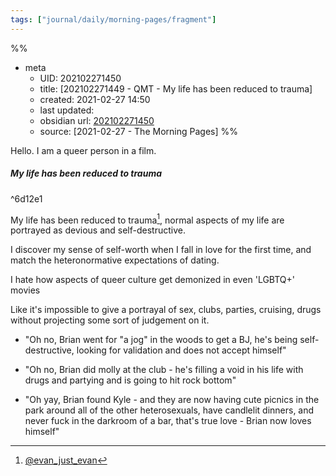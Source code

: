 ```yaml
---
tags: ["journal/daily/morning-pages/fragment"]
---
```

%%
- meta
	- UID: 202102271450
	- title: [202102271449 - QMT - My life has been reduced to trauma]
	- created: 2021-02-27 14:50
	- last updated: 
	- obsidian url:  [202102271450](obsidian-url-tbd)
	- source: [2021-02-27 - The Morning Pages]
%%

Hello. I am a queer person in a film. 

##### My life has been reduced to trauma

^6d12e1

My life has been reduced to trauma[^1365681396728135681], normal aspects of my life are portrayed as devious and self-destructive.
 
 [^1365681396728135681]: [@evan_just_evan](https://twitter.com/evan_just_evan/status/1365681396728135681)
 
I discover my sense of self-worth when I fall in love for the first time, and match the heteronormative expectations of dating.

I hate how aspects of queer culture get demonized in even 'LGBTQ+' movies 

Like it's impossible to give a portrayal of sex, clubs, parties, cruising, drugs without projecting some sort of judgement on it.

- "Oh no, Brian went for "a jog" in the woods to get a BJ,  he's being self-destructive, looking for validation and does not accept himself"

- "Oh no, Brian did molly at the club - he's filling a void in his life with drugs and partying and is going to hit rock bottom"

- "Oh yay, Brian found Kyle - and they are now having cute picnics in the park around all of the other heterosexuals, have candlelit dinners, and never fuck in the darkroom of a bar, that's true love - Brian now loves himself"